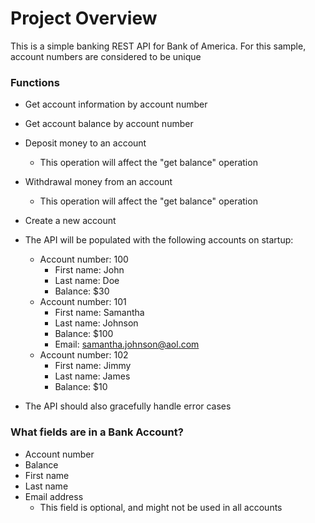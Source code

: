 # Project Overview

This is a simple banking REST API for Bank of America. For this sample, account numbers are considered to be unique

### Functions

* Get account information by account number
* Get account balance by account number
* Deposit money to an account
	* This operation will affect the "get balance" operation
* Withdrawal money from an account
	* This operation will affect the "get balance" operation
* Create a new account

* The API will be populated with the following accounts on startup:
	* Account number: 100
		* First name: John
		* Last name: Doe
		* Balance: $30
	* Account number: 101
		* First name: Samantha
		* Last name: Johnson
		* Balance: $100
		* Email: samantha.johnson@aol.com
	* Account number: 102
		* First name: Jimmy
		* Last name: James
		* Balance: $10

		
* The API should also gracefully handle error cases
	
### What fields are in a Bank Account?

* Account number
* Balance
* First name
* Last name
* Email address
	* This field is optional, and might not be used in all accounts

